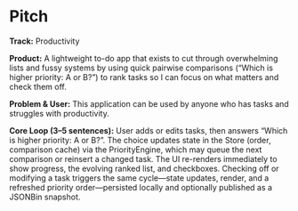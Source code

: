 # Pitch
**Track:** Productivity

**Product:** A lightweight to-do app that exists to cut through overwhelming lists and fussy systems by using quick pairwise comparisons (“Which is higher priority: A or B?”) to rank tasks so I can focus on what matters and check them off.

**Problem & User:** This application can be used by anyone who has tasks and struggles with productivity.

**Core Loop (3–5 sentences):** User adds or edits tasks, then answers “Which is higher priority: A or B?”. The choice updates state in the Store (order, comparison cache) via the PriorityEngine, which may queue the next comparison or reinsert a changed task. The UI re-renders immediately to show progress, the evolving ranked list, and checkboxes. Checking off or modifying a task triggers the same cycle—state updates, render, and a refreshed priority order—persisted locally and optionally published as a JSONBin snapshot.
